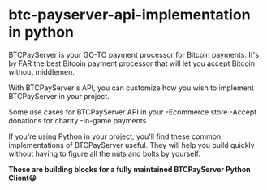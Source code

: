 # btc-payserver-api-implementation in python

BTCPayServer is your GO-TO payment processor for Bitcoin payments. It's by FAR the best Bitcoin payment processor that will let you accept
Bitcoin without middlemen.

With BTCPayServer's API, you can customize how you wish to implement BTCPayServer in your project. 

Some use cases for BTCPayServer API in your 
  -Ecommerce store 
  -Accept donations for charity
  -In-game payments

If you're using Python in your project, you'll find these common implementations of BTCPayServer useful. They will help you build quickly without having to
figure all the nuts and bolts by yourself.

**These are building blocks for a fully maintained BTCPayServer Python Client😃**
